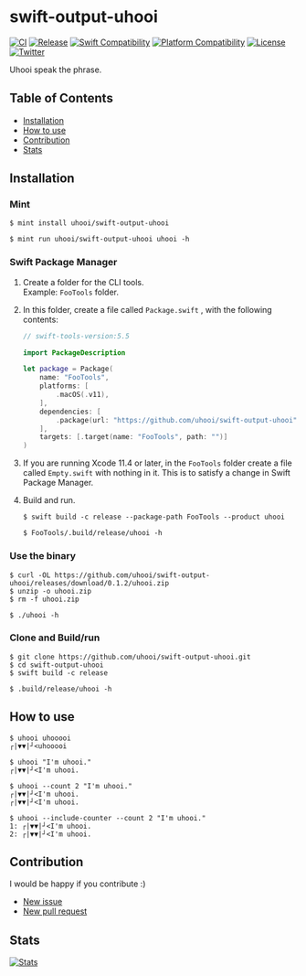 # swift-output-uhooi

[![CI](https://github.com/uhooi/swift-output-uhooi/actions/workflows/main.yml/badge.svg?branch=main)](https://github.com/uhooi/swift-output-uhooi/actions/workflows/main.yml)
[![Release](https://img.shields.io/github/v/release/uhooi/swift-output-uhooi)](https://github.com/uhooi/swift-output-uhooi/releases/latest)
[![Swift Compatibility](https://img.shields.io/endpoint?url=https%3A%2F%2Fswiftpackageindex.com%2Fapi%2Fpackages%2Fuhooi%2Fswift-output-uhooi%2Fbadge%3Ftype%3Dswift-versions)](https://swiftpackageindex.com/uhooi/swift-output-uhooi)
[![Platform Compatibility](https://img.shields.io/endpoint?url=https%3A%2F%2Fswiftpackageindex.com%2Fapi%2Fpackages%2Fuhooi%2Fswift-output-uhooi%2Fbadge%3Ftype%3Dplatforms)](https://swiftpackageindex.com/uhooi/swift-output-uhooi)
[![License](https://img.shields.io/github/license/uhooi/swift-output-uhooi)](https://github.com/uhooi/swift-output-uhooi/blob/main/LICENSE)
[![Twitter](https://img.shields.io/twitter/follow/the_uhooi?style=social)](https://twitter.com/the_uhooi)

Uhooi speak the phrase.

## Table of Contents

- [Installation](#installation)
- [How to use](#how-to-use)
- [Contribution](#contribution)
- [Stats](#stats)

## Installation

### Mint

```shell
$ mint install uhooi/swift-output-uhooi

$ mint run uhooi/swift-output-uhooi uhooi -h
```

### Swift Package Manager

1. Create a folder for the CLI tools.  
Example: `FooTools` folder.

2. In this folder, create a file called `Package.swift` , with the following contents:
    ```swift
    // swift-tools-version:5.5
    
    import PackageDescription
    
    let package = Package(
        name: "FooTools",
        platforms: [
            .macOS(.v11),
        ],
        dependencies: [
            .package(url: "https://github.com/uhooi/swift-output-uhooi", exact: "0.1.2"),
        ],
        targets: [.target(name: "FooTools", path: "")]
    )
    ```

3. If you are running Xcode 11.4 or later, in the `FooTools` folder create a file called `Empty.swift` with nothing in it. This is to satisfy a change in Swift Package Manager.

4. Build and run.
    ```shell
    $ swift build -c release --package-path FooTools --product uhooi
    
    $ FooTools/.build/release/uhooi -h
    ```

### Use the binary

```shell
$ curl -OL https://github.com/uhooi/swift-output-uhooi/releases/download/0.1.2/uhooi.zip
$ unzip -o uhooi.zip
$ rm -f uhooi.zip

$ ./uhooi -h
```

### Clone and Build/run

```shell
$ git clone https://github.com/uhooi/swift-output-uhooi.git
$ cd swift-output-uhooi
$ swift build -c release

$ .build/release/uhooi -h
```

## How to use

```
$ uhooi uhooooi
┌|▼▼|┘<uhooooi

$ uhooi "I'm uhooi."
┌|▼▼|┘<I'm uhooi.

$ uhooi --count 2 "I'm uhooi."
┌|▼▼|┘<I'm uhooi.
┌|▼▼|┘<I'm uhooi.

$ uhooi --include-counter --count 2 "I'm uhooi."
1: ┌|▼▼|┘<I'm uhooi.
2: ┌|▼▼|┘<I'm uhooi.
```

## Contribution

I would be happy if you contribute :)

- [New issue](https://github.com/uhooi/swift-output-uhooi/issues/new)
- [New pull request](https://github.com/uhooi/swift-output-uhooi/compare)

## Stats

[![Stats](https://repobeats.axiom.co/api/embed/45576d0847e8938bb09c598897b651aca95e7fa4.svg "Repobeats analytics image")](https://github.com/uhooi/swift-output-uhooi)

